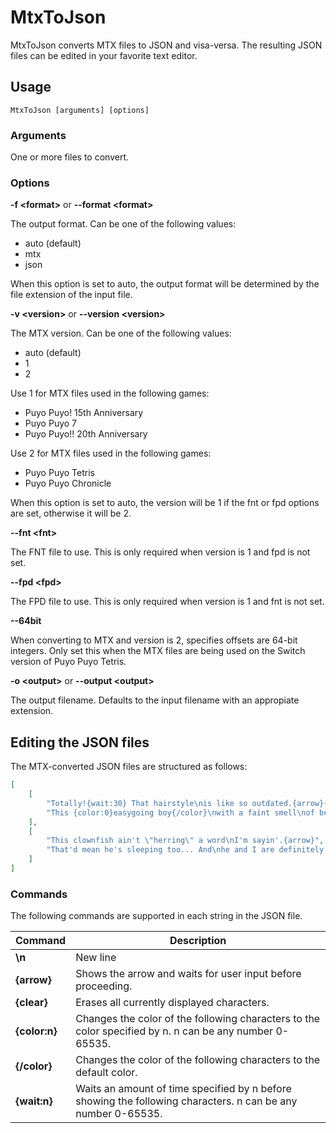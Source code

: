 # MtxToJson
MtxToJson converts MTX files to JSON and visa-versa. The resulting JSON files can be edited in your favorite text editor.

## Usage
```
MtxToJson [arguments] [options]
```

### Arguments

One or more files to convert.

### Options

**-f &lt;format&gt;** or **--format &lt;format&gt;**

The output format. Can be one of the following values:
* auto (default)
* mtx
* json

When this option is set to auto, the output format will be determined by the file extension of the input file.

**-v &lt;version&gt;** or **--version &lt;version&gt;**

The MTX version. Can be one of the following values:
* auto (default)
* 1
* 2

Use 1 for MTX files used in the following games:
* Puyo Puyo! 15th Anniversary
* Puyo Puyo 7
* Puyo Puyo!! 20th Anniversary

Use 2 for MTX files used in the following games:
* Puyo Puyo Tetris
* Puyo Puyo Chronicle

When this option is set to auto, the version will be 1 if the fnt or fpd options are set, otherwise it will be 2.

**--fnt &lt;fnt&gt;**

The FNT file to use. This is only required when version is 1 and fpd is not set.

**--fpd &lt;fpd&gt;**

The FPD file to use. This is only required when version is 1 and fnt is not set.

**--64bit**

When converting to MTX and version is 2, specifies offsets are 64-bit integers. Only set this when the MTX files are being used on the Switch version of Puyo Puyo Tetris.

**-o &lt;output&gt;** or **--output &lt;output&gt;**

The output filename. Defaults to the input filename with an appropiate extension.

## Editing the JSON files
The MTX-converted JSON files are structured as follows:
```json
[
    [
        "Totally!{wait:30} That hairstyle\nis like so outdated.{arrow}{clear}You see anyone else\nsporting your goofy hair?{arrow}",
        "This {color:0}easygoing boy{/color}\nwith a faint smell\nof beetles!{arrow}"
    ],
    [
        "This clownfish ain't \"herring\" a word\nI'm sayin'.{arrow}",
        "That'd mean he's sleeping too... And\nhe and I are definitely not sleeping\ntogether.{arrow}"
    ]
]
```

### Commands

The following commands are supported in each string in the JSON file.

| Command       | Description |
|---------------|-------------|
| **\n**        | New line
| **{arrow}**   | Shows the arrow and waits for user input before proceeding.
| **{clear}**   | Erases all currently displayed characters.
| **{color:n}** | Changes the color of the following characters to the color specified by n. n can be any number 0-65535.
| **{/color}**  | Changes the color of the following characters to the default color.
| **{wait:n}**  | Waits an amount of time specified by n before showing the following characters. n can be any number 0-65535.